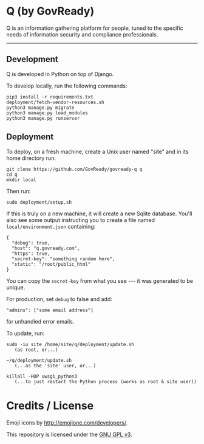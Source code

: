 # Q (by GovReady)

Q is an information gathering platform for people, tuned to the specific needs of information security and compliance professionals.

---

## Development

Q is developed in Python on top of Django.

To develop locally, run the following commands:

	pip3 install -r requirements.txt
	deployment/fetch-vendor-resources.sh
	python3 manage.py migrate
	python3 manage.py load_modules
	python3 manage.py runserver

## Deployment

To deploy, on a fresh machine, create a Unix user named "site" and in its home directory run:

	git clone https://github.com/GovReady/govready-q q
	cd q
	mkdir local

Then run:

	sudo deployment/setup.sh

If this is truly on a new machine, it will create a new Sqlite database. You'll also see some output instructing you to create a file named `local/environment.json` containing:

	{
	  "debug": true,
	  "host": "q.govready.com",
	  "https": true,
	  "secret-key": "something random here",
	  "static": "/root/public_html"
	}

You can copy the `secret-key` from what you see --- it was generated to be unique.

For production, set `debug` to false and add:

	"admins": ["some email address"]

for unhandled error emails.

To update, run:

	sudo -iu site /home/site/q/deployment/update.sh
	   (as root, or...)

	~/q/deployment/update.sh
	   (...as the 'site' user, or...)

	killall -HUP uwsgi_python3
	   (...to just restart the Python process (works as root & site user))

# Credits / License

Emoji icons by http://emojione.com/developers/.

This repository is licensed under the [GNU GPL v3](LICENSE.md).
